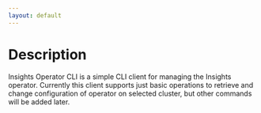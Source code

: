```yaml
---
layout: default
---
```

# Description

Insights Operator CLI is a simple CLI client for managing the Insights
operator. Currently this client supports just basic operations to retrieve and
change configuration of operator on selected cluster, but other commands will
be added later.
